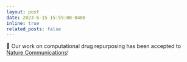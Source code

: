 ```yaml
---
layout: post
date: 2023-6-15 15:59:00-0400
inline: true
related_posts: false
---
```


🎉 Our work on computational drug repurposing has been accepted to [Nature Communications](https://www.nature.com/articles/s41467-023-39301-y)!